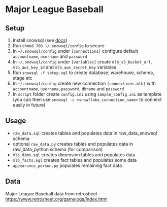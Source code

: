 # Major League Baseball

## Setup

1. Install snowsql (see [docs](https://docs.snowflake.net/manuals/user-guide/snowsql-install-config.html]))
1. Run `chmod 700 ~/.snowsql/config` to secure
1. In `~/.snowsql/config` under `[connections]` configure default `accountname`, `username` and `password`
1. In `~/.snowsql/config` under `[variables]` create `mlb_s3_bucket_url`, `mlb_aws_key_id` and `mlb_aws_secret_key` variables
1. Run `snowsql -f setup.sql` to create database, warehouse, schema, stage etc
1. In `~/.snowsql/config` create new connection `[connections.mlb]` with `accountname`, `username`, `password`, `dbname` and `password`
1. In `script` folder create `config.ini` using `sample_config.ini` as template (you can then use `snowsql -c <snowflake_connection_name>` to connect easily in future)

## Usage

 * `raw_data.sql` creates tables and populates data in raw_data_snowsql schema
 * optional `raw_data.py` creates tables and populates data in raw_data_python schema (for comparison)
 * `mlb_dims.sql` creates dimension tables and populates data
 * `mlb_facts.sql` creates fact tables and populates some data
 * `appearance_person.py` populates remaining fact data

## Data

Major League Baseball data from retrosheet - https://www.retrosheet.org/gamelogs/index.html
